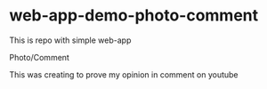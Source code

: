 # web-app-demo-photo-comment
This is repo with simple web-app

Photo/Comment

This was creating to prove my opinion in comment on youtube
